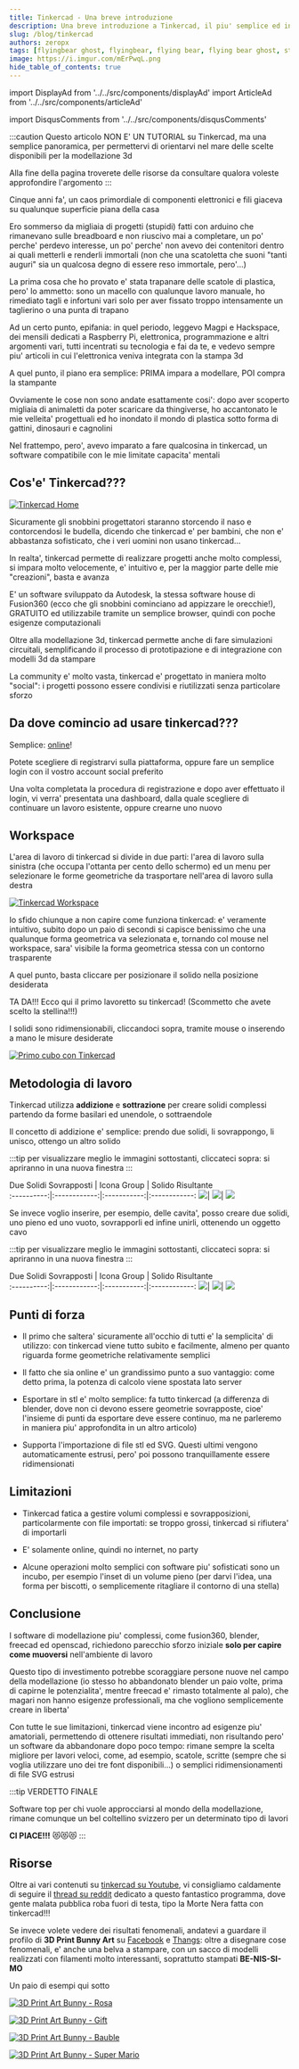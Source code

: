 ```yaml
---
title: Tinkercad - Una breve introduzione
description: Una breve introduzione a Tinkercad, il piu' semplice ed intuitivo programma per la modellazione 3d, gratis ed online
slug: /blog/tinkercad
authors: zeropx
tags: [flyingbear ghost, flyingbear, flying bear, flying bear ghost, stampa 3d, 3d printing, blender, openscad, tinkercad, fusion360]
image: https://i.imgur.com/mErPwqL.png
hide_table_of_contents: true
---
```


import DisplayAd from '../../src/components/displayAd'
import ArticleAd from '../../src/components/articleAd'

import DisqusComments from '../../src/components/disqusComments'


:::caution
Questo articolo NON E' UN TUTORIAL su Tinkercad, ma una semplice panoramica, per permettervi di orientarvi nel mare delle scelte disponibili per la modellazione 3d

Alla fine della pagina troverete delle risorse da consultare qualora voleste approfondire l'argomento
:::

Cinque anni fa', un caos primordiale di componenti elettronici e fili giaceva su qualunque superficie piana della casa

Ero sommerso da migliaia di progetti (stupidi) fatti con arduino che rimanevano sulle breadboard e non riuscivo mai a completare, un po' perche' perdevo interesse, un po' perche' non avevo dei contenitori dentro ai quali metterli e renderli immortali (non che una scatoletta che suoni "tanti auguri" sia un qualcosa degno di essere reso immortale, pero'...)

La prima cosa che ho provato e' stata trapanare delle scatole di plastica, pero' lo ammetto: sono un macello con qualunque lavoro manuale, ho rimediato tagli e infortuni vari solo per aver fissato troppo intensamente un taglierino o una punta di trapano

Ad un certo punto, epifania: in quel periodo, leggevo Magpi e Hackspace, dei mensili dedicati a Raspberry Pi, elettronica, programmazione e altri argomenti vari, tutti incentrati su tecnologia e fai da te, e vedevo sempre piu' articoli in cui l'elettronica veniva integrata con la stampa 3d

A quel punto, il piano era semplice: PRIMA impara a modellare, POI compra la stampante

<ArticleAd/>

Ovviamente le cose non sono andate esattamente cosi': dopo aver scoperto migliaia di animaletti da poter scaricare da thingiverse, ho accantonato le mie velleita' progettuali ed ho inondato il mondo di plastica sotto forma di gattini, dinosauri e cagnolini

Nel frattempo, pero', avevo imparato a fare qualcosina in tinkercad, un software compatibile con le mie limitate capacita' mentali

<DisplayAd/>

## Cos'e' Tinkercad???

[ ![Tinkercad Home](/img/tinkercad/tinkercad.webp) ](/img/tinkercad/tinkercad.webp)

Sicuramente gli snobbini progettatori staranno storcendo il naso e contorcendosi le budella, dicendo che tinkercad e' per bambini, che non e' abbastanza sofisticato, che i veri uomini non usano tinkercad...

In realta', tinkercad permette di realizzare progetti anche molto complessi, si impara molto velocemente, e' intuitivo e, per la maggior parte delle mie "creazioni", basta e avanza

E' un software sviluppato da Autodesk, la stessa software house di Fusion360 (ecco che gli snobbini cominciano ad appizzare le orecchie!), GRATUITO ed utilizzabile tramite un semplice browser, quindi con poche esigenze computazionali

Oltre alla modellazione 3d, tinkercad permette anche di fare simulazioni circuitali, semplificando il processo di prototipazione e di integrazione con modelli 3d da stampare

La community e' molto vasta, tinkercad e' progettato in maniera molto "social": i progetti possono essere condivisi e riutilizzati senza particolare sforzo


<DisplayAd/>

## Da dove comincio ad usare tinkercad???

Semplice: [online](https://www.tinkercad.com/)!

Potete scegliere di registrarvi sulla piattaforma, oppure fare un semplice login con il vostro account social preferito

Una volta completata la procedura di registrazione e dopo aver effettuato il login, vi verra' presentata una dashboard, dalla quale scegliere di continuare un lavoro esistente, oppure crearne uno nuovo

## Workspace

L'area di lavoro di tinkercad si divide in due parti: l'area di lavoro sulla sinistra (che occupa l'ottanta per cento dello schermo) ed un menu per selezionare le forme geometriche da trasportare nell'area di lavoro sulla destra

[ ![Tinkercad Workspace](/img/tinkercad/tinkercadWorkspace.webp) ](/img/tinkercad/tinkercadWorkspace.webp)

Io sfido chiunque a non capire come funziona tinkercad: e' veramente intuitivo, subito dopo un paio di secondi si capisce benissimo che una qualunque forma geometrica va selezionata e, tornando col mouse nel workspace, sara' visibile la forma geometrica stessa con un contorno trasparente

A quel punto, basta cliccare per posizionare il solido nella posizione desiderata

TA DA!!! Ecco qui il primo lavoretto su tinkercad! (Scommetto che avete scelto la stellina!!!)

I solidi sono ridimensionabili, cliccandoci sopra, tramite mouse o inserendo a mano le misure desiderate

[ ![Primo cubo con Tinkercad](/img/blog/tinkercad/cuboTinkercad.webp) ](/img/blog/tinkercad/cuboTinkercad.webp)

<DisplayAd/>

## Metodologia di lavoro

Tinkercad utilizza **addizione** e **sottrazione** per creare solidi complessi partendo da forme basilari ed unendole, o sottraendole

Il concetto di addizione e' semplice: prendo due solidi, li sovrappongo, li unisco, ottengo un altro solido

:::tip
per visualizzare meglio le immagini sottostanti, cliccateci sopra: si apriranno in una nuova finestra
:::

Due Solidi Sovrapposti | Icona Group | Solido Risultante  
:----------:|:------------:|:-----------:|:------------:
[![](/img/blog/tinkercad/oggettiSovrapposti.webp)](/img/blog/tinkercad/oggettiSovrapposti.webp)|  [![](/img/blog/tinkercad/iconaUnione.webp)](/img/blog/tinkercad/iconaUnione.webp)|  [![](/img/blog/tinkercad/oggettiUniti.webp)](/img/blog/tinkercad/oggettiUniti.webp)


Se invece voglio inserire, per esempio, delle cavita', posso creare due solidi, uno pieno ed uno vuoto, sovrapporli ed infine unirli, ottenendo un oggetto cavo

:::tip
per visualizzare meglio le immagini sottostanti, cliccateci sopra: si apriranno in una nuova finestra
:::

Due Solidi Sovrapposti | Icona Group | Solido Risultante  
:----------:|:------------:|:-----------:|:------------:
[![](/img/blog/tinkercad/unSolidoUnVuoto.webp)](/img/blog/tinkercad/unSolidoUnVuoto.webp)|  [![](/img/blog/tinkercad/solidoVuotoSovrapposti.webp)](/img/blog/tinkercad/solidoVuotoSovrapposti.webp)|  [![](/img/blog/tinkercad/sottrazione.webp)](/img/blog/tinkercad/sottrazione.webp)

<DisplayAd/>

## Punti di forza

- Il primo che saltera' sicuramente all'occhio di tutti e' la semplicita' di utilizzo: con tinkercad viene tutto subito e facilmente, almeno per quanto riguarda forme geometriche relativamente semplici

- Il fatto che sia online e' un grandissimo punto a suo vantaggio: come detto prima, la potenza di calcolo viene spostata lato server

- Esportare in stl e' molto semplice: fa tutto tinkercad (a differenza di blender, dove non ci devono essere geometrie sovrapposte, cioe' l'insieme di punti da esportare deve essere continuo, ma ne parleremo in maniera piu' approfondita in un altro articolo)

- Supporta l'importazione di file stl ed SVG. Questi ultimi vengono automaticamente estrusi, pero' poi possono tranquillamente essere ridimensionati

## Limitazioni

- Tinkercad fatica a gestire volumi complessi e sovrapposizioni, particolarmente con file importati: se troppo grossi, tinkercad si rifiutera' di importarli

- E' solamente online, quindi no internet, no party

- Alcune operazioni molto semplici con software piu' sofisticati sono un incubo, per esempio l'inset di un volume pieno (per darvi l'idea, una forma per biscotti, o semplicemente ritagliare il contorno di una stella)

<DisplayAd/>

## Conclusione

I software di modellazione piu' complessi, come fusion360, blender, freecad ed openscad, richiedono parecchio sforzo iniziale **solo per capire come muoversi** nell'ambiente di lavoro

Questo tipo di investimento potrebbe scoraggiare persone nuove nel campo della modellazione (io stesso ho abbandonato blender un paio volte, prima di capirne le potenzialita', mentre freecad e' rimasto totalmente al palo), che magari non hanno esigenze professionali, ma che vogliono semplicemente creare in liberta'

Con tutte le sue limitazioni, tinkercad viene incontro ad esigenze piu' amatoriali, permettendo di ottenere risultati immediati, non risultando pero' un software da abbandonare dopo poco tempo: rimane sempre la scelta migliore per lavori veloci, come, ad esempio, scatole, scritte (sempre che si voglia utilizzare uno dei tre font disponibili...) o semplici ridimensionamenti di file SVG estrusi

:::tip VERDETTO FINALE

Software top per chi vuole approcciarsi al mondo della modellazione, rimane comunque un bel coltellino svizzero per un determinato tipo di lavori

**CI PIACE!!!** 😻😻😻
:::

## Risorse
Oltre ai vari contenuti su [tinkercad su Youtube](https://www.youtube.com/results?search_query=tinkercad), vi consigliamo caldamente di seguire il [thread su reddit](https://www.reddit.com/r/tinkercad/) dedicato a questo fantastico programma, dove gente malata pubblica roba fuori di testa, tipo la Morte Nera fatta con tinkercad!!!

Se invece volete vedere dei risultati fenomenali, andatevi a guardare il profilo di **3D Print Bunny Art** su [Facebook](https://www.facebook.com/profile.php?id=100072413245760) e [Thangs](https://thangs.com/3dprintbunny): oltre a disegnare cose fenomenali, e' anche una belva a stampare, con un sacco di modelli realizzati con filamenti molto interessanti, soprattutto stampati **BE-NIS-SI-MO**

Un paio di esempi qui sotto

[ ![3D Print Art Bunny - Rosa](/img/blog/tinkercad/rose.webp) ](/img/blog/tinkercad/rose.webp)

[ ![3D Print Art Bunny - Gift](/img/blog/tinkercad/gift.webp) ](/img/blog/tinkercad/gift.webp)

[ ![3D Print Art Bunny - Bauble](/img/blog/tinkercad/bauble.webp) ](/img/blog/tinkercad/bauble.webp)

[ ![3D Print Art Bunny - Super Mario](/img/blog/tinkercad/superMario.webp) ](/img/blog/tinkercad/superMario.webp)

<DisqusComments
  slug="/blog/tinkercad"
  articleId="3"
  title="Introduzione_a_tinkercad"
/>